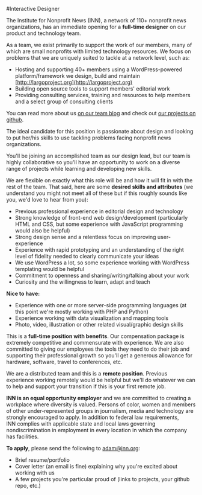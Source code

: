 #Interactive Designer

The Institute for Nonprofit News (INN), a network of 110+ nonprofit news organizations, has an immediate opening for a **full-time designer** on our product and technology team.

As a team, we exist primarily to support the work of our members, many of which are small nonprofits with limited technology resources. We focus on problems that we are uniquely suited to tackle at a network level, such as:

-  Hosting and supporting 40+ members using a WordPress-powered platform/framework we design, build and maintain [http://largoproject.org](http://largoproject.org)
-  Building open source tools to support members' editorial work
-  Providing consulting services, training and resources to help members and a select group of consulting clients

You can read more about us [on our team blog](http://nerds.inn.org) and check out [our projects on github](http://github.com/inn).

The ideal candidate for this position is passionate about design and looking to put her/his skills to use tackling problems facing nonprofit news organizations.

You'll be joining an accomplished team as our design lead, but our team is highly collaborative so you'll have an opportunity to work on a diverse range of projects while learning and developing new skills.

We are flexible on exactly what this role will be and how it will fit in with the rest of the team. That said, here are some **desired skills and attributes** (we understand you might not meet all of these but if this roughly sounds like you, we'd love to hear from you):

-  Previous professional experience in editorial design and technology
-  Strong knowledge of front-end web design/development (particularly HTML and CSS, but some experience with JavaScript programming would also be helpful)
-  Strong design sense and a relentless focus on improving user-experience
-  Experience with rapid prototyping and an understanding of the right level of fidelity needed to clearly communicate your ideas
-  We use WordPress a lot, so some experience working with WordPress templating would be helpful
-  Commitment to openness and sharing/writing/talking about your work
-  Curiosity and the willingness to learn, adapt and teach

**Nice to have:**

-  Experience with one or more server-side programming languages (at this point we're mostly working with PHP and Python)
-  Experience working with data visualization and mapping tools
-  Photo, video, illustration or other related visual/graphic design skills

This is a **full-time position with benefits**. Our compensation package is extremely competitive and commensurate with experience. We are also committed to giving our employees the tools they need to do their job and supporting their professional growth so you'll get a generous allowance for hardware, software, travel to conferences, etc.

We are a distributed team and this is a **remote position**. Previous experience working remotely would be helpful but we'll do whatever we can to help and support your transition if this is your first remote job.

**INN is an equal opportunity employer** and we are committed to creating a workplace where diversity is valued. Persons of color, women and members of other under-represented groups in journalism, media and technology are strongly encouraged to apply. In addition to federal law requirements, INN complies with applicable state and local laws governing nondiscrimination in employment in every location in which the company has facilities.

**To apply**, please send the following to [adam@inn.org](mailto:adam@inn.org):

-  Brief resume/portfolio
-  Cover letter (an email is fine) explaining why you're excited about working with us
-  A few projects you're particular proud of (links to projects, your github repo, etc.)
